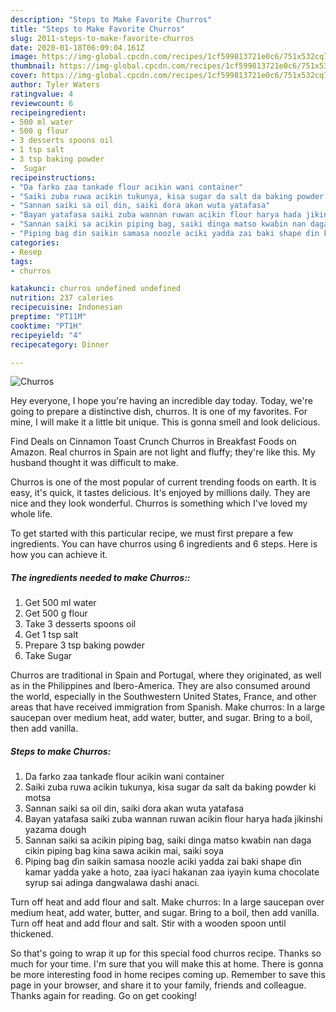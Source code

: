 ```yaml
---
description: "Steps to Make Favorite Churros"
title: "Steps to Make Favorite Churros"
slug: 2011-steps-to-make-favorite-churros
date: 2020-01-18T06:09:04.161Z
image: https://img-global.cpcdn.com/recipes/1cf599813721e0c6/751x532cq70/churros-recipe-main-photo.jpg
thumbnail: https://img-global.cpcdn.com/recipes/1cf599813721e0c6/751x532cq70/churros-recipe-main-photo.jpg
cover: https://img-global.cpcdn.com/recipes/1cf599813721e0c6/751x532cq70/churros-recipe-main-photo.jpg
author: Tyler Waters
ratingvalue: 4
reviewcount: 6
recipeingredient:
- 500 ml water
- 500 g flour
- 3 desserts spoons oil
- 1 tsp salt
- 3 tsp baking powder
-  Sugar
recipeinstructions:
- "Da farko zaa tankaɗe flour acikin wani container"
- "Saiki zuba ruwa acikin tukunya, kisa sugar da salt da baking powder ki motsa"
- "Sannan saiki sa oil din, saiki ɗora akan wuta yatafasa"
- "Bayan yatafasa saiki zuba wannan ruwan acikin flour harya haɗa jikinshi yazama dough"
- "Sannan saiki sa acikin piping bag, saiki dinga matso kwaɓin nan daga cikin piping bag kina sawa acikin mai, saiki soya"
- "Piping bag ɗin saikin samasa noozle aciki yadda zai baki shape ɗin kamar yadda yake a hoto, zaa iyaci hakanan zaa iyayin kuma chocolate syrup sai adinga dangwalawa dashi anaci."
categories:
- Resep
tags:
- churros

katakunci: churros undefined undefined
nutrition: 237 calories
recipecuisine: Indonesian
preptime: "PT11M"
cooktime: "PT1H"
recipeyield: "4"
recipecategory: Dinner

---
```



![Churros](https://img-global.cpcdn.com/recipes/1cf599813721e0c6/751x532cq70/churros-recipe-main-photo.jpg)

Hey everyone, I hope you're having an incredible day today. Today, we're going to prepare a distinctive dish, churros. It is one of my favorites. For mine, I will make it a little bit unique. This is gonna smell and look delicious.

Find Deals on Cinnamon Toast Crunch Churros in Breakfast Foods on Amazon. Real churros in Spain are not light and fluffy; they&#39;re like this. My husband thought it was difficult to make.

Churros is one of the most popular of current trending foods on earth. It is easy, it's quick, it tastes delicious. It's enjoyed by millions daily. They are nice and they look wonderful. Churros is something which I've loved my whole life.


To get started with this particular recipe, we must first prepare a few ingredients. You can have churros using 6 ingredients and 6 steps. Here is how you can achieve it.

##### The ingredients needed to make Churros::

1. Get 500 ml water
1. Get 500 g flour
1. Take 3 desserts spoons oil
1. Get 1 tsp salt
1. Prepare 3 tsp baking powder
1. Take  Sugar


Churros are traditional in Spain and Portugal, where they originated, as well as in the Philippines and Ibero-America. They are also consumed around the world, especially in the Southwestern United States, France, and other areas that have received immigration from Spanish. Make churros: In a large saucepan over medium heat, add water, butter, and sugar. Bring to a boil, then add vanilla. 

##### Steps to make Churros:

1. Da farko zaa tankaɗe flour acikin wani container
1. Saiki zuba ruwa acikin tukunya, kisa sugar da salt da baking powder ki motsa
1. Sannan saiki sa oil din, saiki ɗora akan wuta yatafasa
1. Bayan yatafasa saiki zuba wannan ruwan acikin flour harya haɗa jikinshi yazama dough
1. Sannan saiki sa acikin piping bag, saiki dinga matso kwaɓin nan daga cikin piping bag kina sawa acikin mai, saiki soya
1. Piping bag ɗin saikin samasa noozle aciki yadda zai baki shape ɗin kamar yadda yake a hoto, zaa iyaci hakanan zaa iyayin kuma chocolate syrup sai adinga dangwalawa dashi anaci.


Turn off heat and add flour and salt. Make churros: In a large saucepan over medium heat, add water, butter, and sugar. Bring to a boil, then add vanilla. Turn off heat and add flour and salt. Stir with a wooden spoon until thickened. 

So that's going to wrap it up for this special food churros recipe. Thanks so much for your time. I'm sure that you will make this at home. There is gonna be more interesting food in home recipes coming up. Remember to save this page in your browser, and share it to your family, friends and colleague. Thanks again for reading. Go on get cooking!
